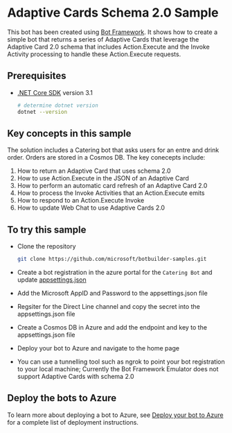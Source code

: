 # Adaptive Cards Schema 2.0 Sample

This bot has been created using [Bot Framework](https://dev.botframework.com). It shows how to create a simple bot that returns a series of Adaptive Cards that leverage the Adaptive Card 2.0 schema that includes Action.Execute and the Invoke Activity processing to handle these Action.Execute requests.

## Prerequisites

- [.NET Core SDK](https://dotnet.microsoft.com/download) version 3.1

  ```bash
  # determine dotnet version
  dotnet --version
  ```

## Key concepts in this sample

The solution includes a Catering bot that asks users for an entre and drink order. Orders are stored in a Cosmos DB. The key conecepts include:

1. How to return an Adaptive Card that uses schema 2.0
2. How to use Action.Execute in the JSON of an Adaptive Card
3. How to perform an automatic card refresh of an Adaptive Card 2.0
4. How to process the Invoke Activities that an Action.Execute emits
5. How to respond to an Action.Execute Invoke
6. How to update Web Chat to use Adaptive Cards 2.0

## To try this sample

- Clone the repository

    ```bash
    git clone https://github.com/microsoft/botbuilder-samples.git
    ```
- Create a bot registration in the azure portal for the `Catering Bot` and update [appsettings.json](CateringBot)
- Add the Microsoft AppID and Password to the appsettings.json file
- Regsiter for the Direct Line channel and copy the secret into the appsettings.json file
- Create a Cosmos DB in Azure and add the endpoint and key to the appsettings.json file  
- Deploy your bot to Azure and navigate to the home page
- You can use a tunnelling tool such as ngrok to point your bot registration to your local machine; Currently the Bot Framework Emulator does not support Adaptive Cards with schema 2.0


## Deploy the bots to Azure

To learn more about deploying a bot to Azure, see [Deploy your bot to Azure](https://aka.ms/azuredeployment) for a complete list of deployment instructions.
